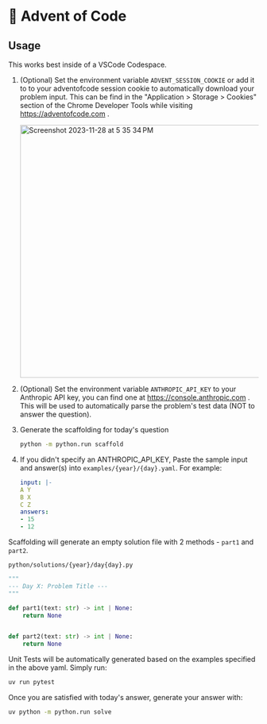 # 🎄 Advent of Code

## Usage

This works best inside of a VSCode Codespace.

1. (Optional) Set the environment variable `ADVENT_SESSION_COOKIE` or add it to  to your adventofcode session cookie to automatically download your problem input.  This can be find in the "Application > Storage > Cookies" section of the Chrome Developer Tools while visiting https://adventofcode.com .

    <img width="509" alt="Screenshot 2023-11-28 at 5 35 34 PM" src="https://github.com/rowillia/advent2022/assets/808798/40d6f22e-9b55-405c-a56e-8b47b02ac7d2">

1. (Optional) Set the environment variable `ANTHROPIC_API_KEY` to your Anthropic API key, you can find one at https://console.anthropic.com .  This will be used to automatically parse the problem's test data (NOT to answer the question).

1. Generate the scaffolding for today's question
    ```bash
    python -m python.run scaffold
    ```
1. If you didn't specify an ANTHROPIC_API_KEY, Paste the sample input and answer(s) into `examples/{year}/{day}.yaml`.  For example:

    ```yaml
    input: |-
    A Y
    B X
    C Z
    answers:
    - 15
    - 12
    ```

Scaffolding will generate an empty solution file with 2 methods - `part1` and `part2`.

`python/solutions/{year}/day{day}.py`
```python
"""
--- Day X: Problem Title ---
"""

def part1(text: str) -> int | None:
    return None


def part2(text: str) -> int | None:
    return None
```

Unit Tests will be automatically generated based on the examples specified in the above yaml.  Simply run:

```bash
uv run pytest
```

Once you are satisfied with today's answer, generate your answer with:

```bash
uv python -m python.run solve
```
